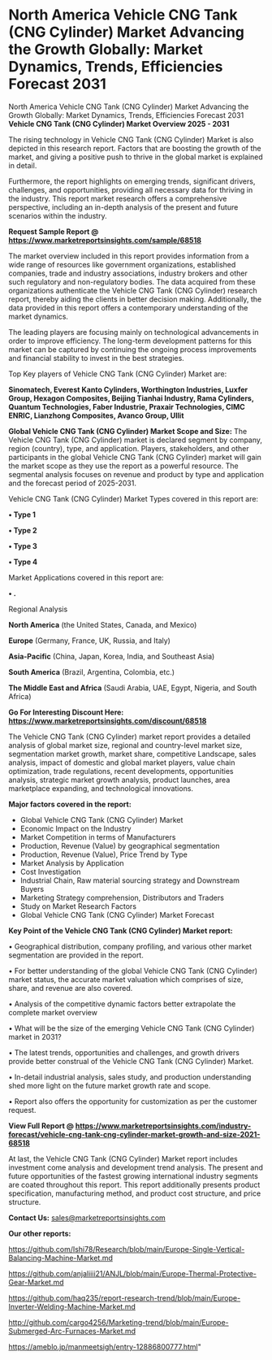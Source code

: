 # North America Vehicle CNG Tank (CNG Cylinder) Market Advancing the Growth Globally: Market Dynamics, Trends, Efficiencies Forecast 2031
North America Vehicle CNG Tank (CNG Cylinder) Market Advancing the Growth Globally: Market Dynamics, Trends, Efficiencies Forecast 2031
<Strong> Vehicle CNG Tank (CNG Cylinder) Market Overview 2025 - 2031</strong>

The rising technology in Vehicle CNG Tank (CNG Cylinder) Market is also depicted in this research report. Factors that are boosting the growth of the market, and giving a positive push to thrive in the global market is explained in detail.

Furthermore, the report highlights on emerging trends, significant drivers, challenges, and opportunities, providing all necessary data for thriving in the industry. This report market research offers a comprehensive perspective, including an in-depth analysis of the present and future scenarios within the industry.

<strong>Request Sample Report @ <a href=https://www.marketreportsinsights.com/sample/68518>https://www.marketreportsinsights.com/sample/68518</a></strong>

The market overview included in this report provides information from a wide range of resources like government organizations, established companies, trade and industry associations, industry brokers and other such regulatory and non-regulatory bodies. The data acquired from these organizations authenticate the Vehicle CNG Tank (CNG Cylinder) research report, thereby aiding the clients in better decision making. Additionally, the data provided in this report offers a contemporary understanding of the market dynamics.

The leading players are focusing mainly on technological advancements in order to improve efficiency. The long-term development patterns for this market can be captured by continuing the ongoing process improvements and financial stability to invest in the best strategies.

Top Key players of Vehicle CNG Tank (CNG Cylinder) Market are:

<strong>Sinomatech, Everest Kanto Cylinders, Worthington Industries, Luxfer Group, Hexagon Composites, Beijing Tianhai Industry, Rama Cylinders, Quantum Technologies, Faber Industrie, Praxair Technologies, CIMC ENRIC, Lianzhong Composites, Avanco Group, Ullit</strong>

<strong><b>Global Vehicle CNG Tank (CNG Cylinder) Market Scope and Size:</b></strong>
The Vehicle CNG Tank (CNG Cylinder) market is declared segment by company, region (country), type, and application. Players, stakeholders, and other participants in the global Vehicle CNG Tank (CNG Cylinder) market will gain the market scope as they use the report as a powerful resource. The segmental analysis focuses on revenue and product by type and application and the forecast period of 2025-2031.

Vehicle CNG Tank (CNG Cylinder) Market Types covered in this report are:

<strong>• Type 1

• Type 2

• Type 3

• Type 4</strong>

Market Applications covered in this report are:

<strong>• .</strong> 

Regional Analysis

<strong>North America</strong> (the United States, Canada, and Mexico)

<strong>Europe</strong> (Germany, France, UK, Russia, and Italy)

<strong>Asia-Pacific</strong> (China, Japan, Korea, India, and Southeast Asia)

<strong>South America</strong> (Brazil, Argentina, Colombia, etc.)

<strong>The Middle East and Africa</strong> (Saudi Arabia, UAE, Egypt, Nigeria, and South Africa)

<strong>Go For Interesting Discount Here: <a href=https://www.marketreportsinsights.com/discount/68518>https://www.marketreportsinsights.com/discount/68518</a></strong>

The Vehicle CNG Tank (CNG Cylinder) market report provides a detailed analysis of global market size, regional and country-level market size, segmentation market growth, market share, competitive Landscape, sales analysis, impact of domestic and global market players, value chain optimization, trade regulations, recent developments, opportunities analysis, strategic market growth analysis, product launches, area marketplace expanding, and technological innovations.

<strong><b>Major factors covered in the report:</b></strong>
<ul>
  <li>Global Vehicle CNG Tank (CNG Cylinder) Market </li>
  <li>Economic Impact on the Industry</li>
  <li>Market Competition in terms of Manufacturers</li>
  <li>Production, Revenue (Value) by geographical segmentation</li>
  <li>Production, Revenue (Value), Price Trend by Type</li>
  <li>Market Analysis by Application</li>
  <li>Cost Investigation</li>
  <li>Industrial Chain, Raw material sourcing strategy and Downstream Buyers</li>
  <li>Marketing Strategy comprehension, Distributors and Traders</li>
  <li>Study on Market Research Factors</li>
  <li>Global Vehicle CNG Tank (CNG Cylinder) Market Forecast</li>
</ul>

<strong><b>Key Point of the Vehicle CNG Tank (CNG Cylinder) Market report:</b></strong>

• Geographical distribution, company profiling, and various other market segmentation are provided in the report.

• For better understanding of the global Vehicle CNG Tank (CNG Cylinder) market status, the accurate market valuation which comprises of size, share, and revenue are also covered.

• Analysis of the competitive dynamic factors better extrapolate the complete market overview

• What will be the size of the emerging Vehicle CNG Tank (CNG Cylinder) market in 2031?

• The latest trends, opportunities and challenges, and growth drivers provide better construal of the Vehicle CNG Tank (CNG Cylinder) Market.

• In-detail industrial analysis, sales study, and production understanding shed more light on the future market growth rate and scope.

• Report also offers the opportunity for customization as per the customer request.

<strong><b>View Full Report @ <a href=https://www.marketreportsinsights.com/industry-forecast/vehicle-cng-tank-cng-cylinder-market-growth-and-size-2021-68518>https://www.marketreportsinsights.com/industry-forecast/vehicle-cng-tank-cng-cylinder-market-growth-and-size-2021-68518</a></b></strong>


At last, the Vehicle CNG Tank (CNG Cylinder) Market report includes investment come analysis and development trend analysis. The present and future opportunities of the fastest growing international industry segments are coated throughout this report. This report additionally presents product specification, manufacturing method, and product cost structure, and price structure.

<strong>Contact Us:</strong>
sales@marketreportsinsights.com

<strong>Our other reports:</strong>

<a href=https://github.com/Ishi78/Research/blob/main/Europe-Single-Vertical-Balancing-Machine-Market.md>https://github.com/Ishi78/Research/blob/main/Europe-Single-Vertical-Balancing-Machine-Market.md</a>

<a href=https://github.com/anjaliiii21/ANJL/blob/main/Europe-Thermal-Protective-Gear-Market.md>https://github.com/anjaliiii21/ANJL/blob/main/Europe-Thermal-Protective-Gear-Market.md</a>

<a href=https://github.com/haq235/report-research-trend/blob/main/Europe-Inverter-Welding-Machine-Market.md>https://github.com/haq235/report-research-trend/blob/main/Europe-Inverter-Welding-Machine-Market.md</a>

<a href=http://github.com/cargo4256/Marketing-trend/blob/main/Europe-Submerged-Arc-Furnaces-Market.md>http://github.com/cargo4256/Marketing-trend/blob/main/Europe-Submerged-Arc-Furnaces-Market.md</a>

<a href=https://ameblo.jp/manmeetsigh/entry-12886800777.html>https://ameblo.jp/manmeetsigh/entry-12886800777.html</a>"
